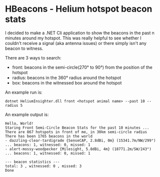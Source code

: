 # HBeacons - Helium hotspot beacon stats

I decided to make a .NET Cli application to show the beacons in the past n minutes around my hotspot. 
This was really helpful to see whether I couldn't receive a signal (aka antenna issues) or there simply isn't any beacon to witness.

There are 3 ways to search:
* front: beacons in the semi-circle(270° to 90°) from the position of the hotspot
* radius: beacons in the 360° radius around the hotspot
* box: beacons in the witnessed box around the hotspot


An example run is:
```
dotnet HeliumInsighter.dll front <hotspot animal name> --past 10 --radius 5
```
An example output is:
```
Hello, World!
Staring Front Semi-Circle Beacon Stats for the past 10 minutes ...
There are 867 hotspots in front of me, in 30km semi-circle radius
There has been 1765 beacons in the world
- dazzling-clear-tardigrade {SenseCAP, 2.8dBi, 0m} (15341.7m/NW/299°) ... beacons: 1, witnessed: 0, missed: 1
- alert-mossy-woodpecker {Milesight, 5.8dBi, 4m} (18771.2m/SW/243°) ... beacons: 1, witnessed: 0, missed: 1

--- beacon statistics ---
total: 3 , witnessed: 0 , missed: 3
Done
```

